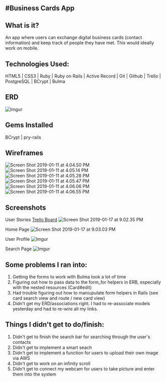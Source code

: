 #Business Cards App
-------
## What is it?
An app where users can exchange digital business cards (contact information) and keep track of people they have met.  This would ideally work on mobile.

## Technologies Used:
HTML5 | CSS3 | Ruby | Ruby on Rails | Active Record | Git | Github | Trello | PostgreSQL | BCrypt | Bulma

## ERD
![Imgur](https://i.imgur.com/9sYxyl5.jpg)

## Gems Installed
BCrypt | pry-rails

## Wireframes
![Screen Shot 2019-01-11 at 4.04.50 PM](https://i.imgur.com/RBK9200.png)
![Screen Shot 2019-01-11 at 4.05.14 PM](https://i.imgur.com/AiCFkck.png)
![Screen Shot 2019-01-11 at 4.05.28 PM](https://i.imgur.com/Qf3QrGP.png)
![Screen Shot 2019-01-11 at 4.05.47 PM](https://i.imgur.com/4fKq3fV.png)
![Screen Shot 2019-01-11 at 4.06.06 PM](https://i.imgur.com/FWluL7J.png)
![Screen Shot 2019-01-11 at 4.06.55 PM](https://i.imgur.com/kydeHft.png)

## Screenshots
User Stories
[Trello Board](https://trello.com/b/SG0eyHQm/p2-business-cards)
![Screen Shot 2019-01-17 at 9.02.35 PM](https://i.imgur.com/qRrbVpl.png)

Home Page
![Screen Shot 2019-01-17 at 9.03.03 PM](https://i.imgur.com/MzLyHiP.png)

User Profile
![Imgur](https://i.imgur.com/XltwszT.png)

Search Page
![Imgur](https://i.imgur.com/HCjCfZT.png)

## Some problems I ran into:
1. Getting the forms to work with Bulma took a lot of time
2. Figuring out how to pass data to the form_for helpers in ERB, especially with the nested resources (Card#edit)
3. Had trouble figuring out how to maniupulate form helpers in Rails (see card search view and route / new card view)
4. Didn't get my ERD/associations right.  I had to re-associate models yesterday and had to re-wire all my links.

## Things I didn't get to do/finish:
1. Didn't get to finish the search bar for searching through the user's contacts
2. Didn't get to implement a smart seach
3. Didn't get to implement a function for users to upload their own image via AWS
4. Didn't get to work on an infinity scroll
5. Didn't get to connect my webcam for users to take picture and enter them into the system